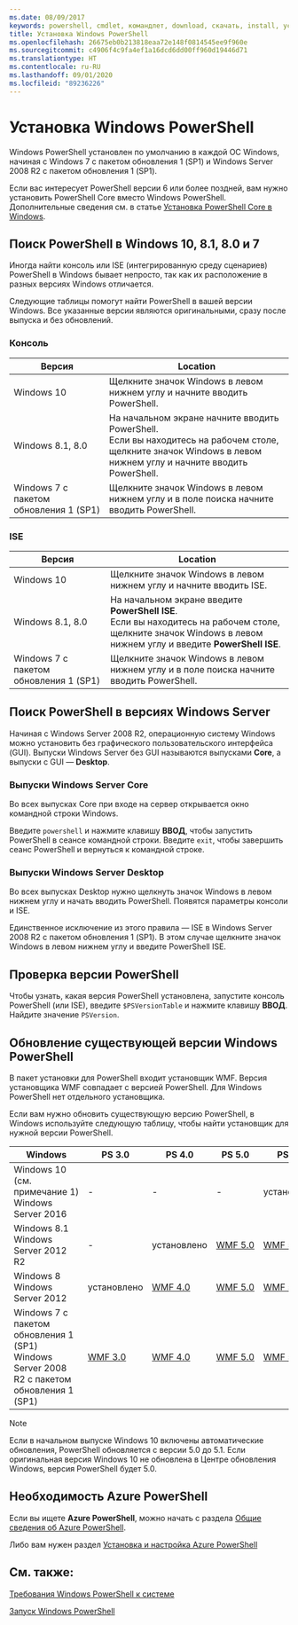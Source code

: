 ```yaml
---
ms.date: 08/09/2017
keywords: powershell, cmdlet, командлет, download, скачать, install, установить, setup, установка, windows 10, windows 8.1, windows 8.0, windows 7
title: Установка Windows PowerShell
ms.openlocfilehash: 26675eb0b213818eaa72e148f0814545ee9f960e
ms.sourcegitcommit: c4906f4c9fa4ef1a16dcd6dd00ff960d19446d71
ms.translationtype: HT
ms.contentlocale: ru-RU
ms.lasthandoff: 09/01/2020
ms.locfileid: "89236226"
---
```

# <a name="installing-windows-powershell"></a>Установка Windows PowerShell

Windows PowerShell установлен по умолчанию в каждой ОС Windows, начиная с Windows 7 с пакетом обновления 1 (SP1) и Windows Server 2008 R2 с пакетом обновления 1 (SP1).

Если вас интересует PowerShell версии 6 или более поздней, вам нужно установить PowerShell Core вместо Windows PowerShell. Дополнительные сведения см. в статье [Установка PowerShell Core в Windows](../../install/Installing-PowerShell-Core-on-Windows.md).

## <a name="finding-powershell-in-windows-10-81-80-and-7"></a>Поиск PowerShell в Windows 10, 8.1, 8.0 и 7

Иногда найти консоль или ISE (интегрированную среду сценариев) PowerShell в Windows бывает непросто, так как их расположение в разных версиях Windows отличается.

Следующие таблицы помогут найти PowerShell в вашей версии Windows. Все указанные версии являются оригинальными, сразу после выпуска и без обновлений.

### <a name="for-console"></a>Консоль

|     Версия      |                                                            Location                                                            |
| ---------------- | ------------------------------------------------------------------------------------------------------------------------------ |
| Windows 10       | Щелкните значок Windows в левом нижнем углу и начните вводить PowerShell.                                                                  |
| Windows 8.1, 8.0 | На начальном экране начните вводить PowerShell.<br/>Если вы находитесь на рабочем столе, щелкните значок Windows в левом нижнем углу и начните вводить PowerShell. |
| Windows 7 с пакетом обновления 1 (SP1)    | Щелкните значок Windows в левом нижнем углу и в поле поиска начните вводить PowerShell.                                                |

### <a name="for-ise"></a>ISE

|     Версия      |                                                            Location                                                            |
| ---------------- | ------------------------------------------------------------------------------------------------------------------------------ |
| Windows 10       | Щелкните значок Windows в левом нижнем углу и начните вводить ISE.                                                                         |
| Windows 8.1, 8.0 | На начальном экране введите **PowerShell ISE**.<br/>Если вы находитесь на рабочем столе, щелкните значок Windows в левом нижнем углу и введите **PowerShell ISE**. |
| Windows 7 с пакетом обновления 1 (SP1)    | Щелкните значок Windows в левом нижнем углу и в поле поиска начните вводить PowerShell.                                                |

## <a name="finding-powershell-in-windows-server-versions"></a>Поиск PowerShell в версиях Windows Server

Начиная с Windows Server 2008 R2, операционную систему Windows можно установить без графического пользовательского интерфейса (GUI). Выпуски Windows Server без GUI называются выпусками **Core**, а выпуски с GUI — **Desktop**.

### <a name="windows-server-core-editions"></a>Выпуски Windows Server Core

Во всех выпусках Core при входе на сервер открывается окно командной строки Windows.

Введите `powershell` и нажмите клавишу **ВВОД**, чтобы запустить PowerShell в сеансе командной строки. Введите `exit`, чтобы завершить сеанс PowerShell и вернуться к командной строке.

### <a name="windows-server-desktop-editions"></a>Выпуски Windows Server Desktop

Во всех выпусках Desktop нужно щелкнуть значок Windows в левом нижнем углу и начать вводить PowerShell. Появятся параметры консоли и ISE.

Единственное исключение из этого правила — ISE в Windows Server 2008 R2 с пакетом обновления 1 (SP1). В этом случае щелкните значок Windows в левом нижнем углу и введите PowerShell ISE.

## <a name="how-to-check-the-version-of-powershell"></a>Проверка версии PowerShell

Чтобы узнать, какая версия PowerShell установлена, запустите консоль PowerShell (или ISE), введите `$PSVersionTable` и нажмите клавишу **ВВОД**. Найдите значение `PSVersion`.

## <a name="upgrading-existing-windows-powershell"></a>Обновление существующей версии Windows PowerShell

В пакет установки для PowerShell входит установщик WMF. Версия установщика WMF совпадает с версией PowerShell. Для Windows PowerShell нет отдельного установщика.

Если вам нужно обновить существующую версию PowerShell, в Windows используйте следующую таблицу, чтобы найти установщик для нужной версии PowerShell.

|                    Windows                     |                                  PS 3.0                                   |                                  PS 4.0                                   |                                  PS 5.0                                   |                                  PS 5.1                                   |
| ---------------------------------------------- | ------------------------------------------------------------------------- | ------------------------------------------------------------------------- | ------------------------------------------------------------------------- | ------------------------------------------------------------------------- |
| Windows 10 (см. примечание 1)<br/>Windows Server 2016 | -                                                                         | -                                                                         | -                                                                         | установлено                                                                 |
| Windows 8.1<br/>Windows Server 2012 R2         | -                                                                         | установлено                                                                 | [WMF 5.0](https://www.microsoft.com/download/details.aspx?id=50395) | [WMF 5.1](https://www.microsoft.com/download/details.aspx?id=54616) |
| Windows 8<br/>Windows Server 2012              | установлено                                                                 | [WMF 4.0](https://www.microsoft.com/download/details.aspx?id=40855) | [WMF 5.0](https://www.microsoft.com/download/details.aspx?id=50395) | [WMF 5.1](https://www.microsoft.com/download/details.aspx?id=54616) |
| Windows 7 с пакетом обновления 1 (SP1)<br/>Windows Server 2008 R2 с пакетом обновления 1 (SP1)   | [WMF 3.0](https://www.microsoft.com/download/details.aspx?id=34595) | [WMF 4.0](https://www.microsoft.com/download/details.aspx?id=40855) | [WMF 5.0](https://www.microsoft.com/download/details.aspx?id=50395) | [WMF 5.1](https://www.microsoft.com/download/details.aspx?id=54616) |

> [!NOTE]
> Если в начальном выпуске Windows 10 включены автоматические обновления, PowerShell обновляется с версии 5.0 до 5.1. Если оригинальная версия Windows 10 не обновлена в Центре обновления Windows, версия PowerShell будет 5.0.

## <a name="need-azure-powershell"></a>Необходимость Azure PowerShell

Если вы ищете **Azure PowerShell**, можно начать с раздела [Общие сведения об Azure PowerShell](/powershell/azure/overview).

Либо вам нужен раздел [Установка и настройка Azure PowerShell](/powershell/azure/install-az-ps)

## <a name="see-also"></a>См. также:

[Требования Windows PowerShell к системе](Windows-PowerShell-System-Requirements.md)

[Запуск Windows PowerShell](../Starting-Windows-PowerShell.md)
